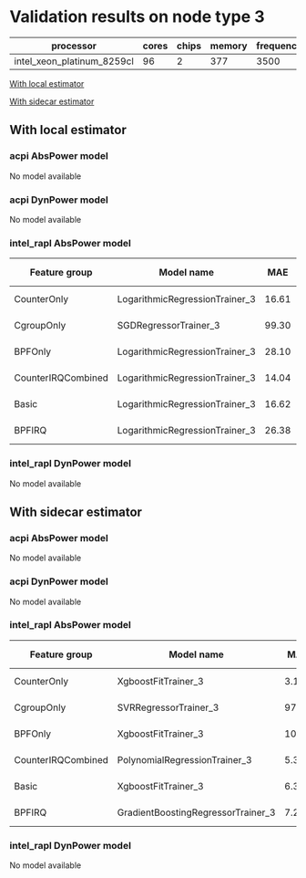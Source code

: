 # Validation results on node type 3

| processor | cores | chips | memory | frequency |
| --- | --- | --- | --- | --- |
| intel_xeon_platinum_8259cl | 96 | 2 | 377 | 3500 |

[With local estimator](#with-local-estimator)

[With sidecar estimator](#with-sidecar-estimator)

## With local estimator

### acpi AbsPower model

No model available

### acpi DynPower model

No model available

### intel_rapl AbsPower model

| Feature group | Model name | MAE | MAPE (%) | URL |
| --- | --- | --- | --- | --- |
| CounterOnly | LogarithmicRegressionTrainer_3 | 16.61 | 13.0 | https://raw.githubusercontent.com/sustainable-computing-io/kepler-model-db/main/models/v0.7/ec2/intel_rapl/AbsPower/CounterOnly/LogarithmicRegressionTrainer_3.json |
| CgroupOnly | SGDRegressorTrainer_3 | 99.30 | 13.3 | https://raw.githubusercontent.com/sustainable-computing-io/kepler-model-db/main/models/v0.7/ec2/intel_rapl/AbsPower/CgroupOnly/SGDRegressorTrainer_3.json |
| BPFOnly | LogarithmicRegressionTrainer_3 | 28.10 | 13.8 | https://raw.githubusercontent.com/sustainable-computing-io/kepler-model-db/main/models/v0.7/ec2/intel_rapl/AbsPower/BPFOnly/LogarithmicRegressionTrainer_3.json |
| CounterIRQCombined | LogarithmicRegressionTrainer_3 | 14.04 | 11.0 | https://raw.githubusercontent.com/sustainable-computing-io/kepler-model-db/main/models/v0.7/ec2/intel_rapl/AbsPower/CounterIRQCombined/LogarithmicRegressionTrainer_3.json |
| Basic | LogarithmicRegressionTrainer_3 | 16.62 | 9.2 | https://raw.githubusercontent.com/sustainable-computing-io/kepler-model-db/main/models/v0.7/ec2/intel_rapl/AbsPower/Basic/LogarithmicRegressionTrainer_3.json |
| BPFIRQ | LogarithmicRegressionTrainer_3 | 26.38 | 14.6 | https://raw.githubusercontent.com/sustainable-computing-io/kepler-model-db/main/models/v0.7/ec2/intel_rapl/AbsPower/BPFIRQ/LogarithmicRegressionTrainer_3.json |
### intel_rapl DynPower model

No model available

## With sidecar estimator

### acpi AbsPower model

No model available

### acpi DynPower model

No model available

### intel_rapl AbsPower model

| Feature group | Model name | MAE | MAPE (%) | URL |
| --- | --- | --- | --- | --- |
| CounterOnly | XgboostFitTrainer_3 | 3.16 | 0.4 | https://raw.githubusercontent.com/sustainable-computing-io/kepler-model-db/main/models/v0.7/ec2/intel_rapl/AbsPower/CounterOnly/XgboostFitTrainer_3.zip |
| CgroupOnly | SVRRegressorTrainer_3 | 97.67 | 16.5 | https://raw.githubusercontent.com/sustainable-computing-io/kepler-model-db/main/models/v0.7/ec2/intel_rapl/AbsPower/CgroupOnly/SVRRegressorTrainer_3.zip |
| BPFOnly | XgboostFitTrainer_3 | 10.15 | 0.9 | https://raw.githubusercontent.com/sustainable-computing-io/kepler-model-db/main/models/v0.7/ec2/intel_rapl/AbsPower/BPFOnly/XgboostFitTrainer_3.zip |
| CounterIRQCombined | PolynomialRegressionTrainer_3 | 5.31 | 1.1 | https://raw.githubusercontent.com/sustainable-computing-io/kepler-model-db/main/models/v0.7/ec2/intel_rapl/AbsPower/CounterIRQCombined/PolynomialRegressionTrainer_3.zip |
| Basic | XgboostFitTrainer_3 | 6.36 | 1.2 | https://raw.githubusercontent.com/sustainable-computing-io/kepler-model-db/main/models/v0.7/ec2/intel_rapl/AbsPower/Basic/XgboostFitTrainer_3.zip |
| BPFIRQ | GradientBoostingRegressorTrainer_3 | 7.26 | 2.1 | https://raw.githubusercontent.com/sustainable-computing-io/kepler-model-db/main/models/v0.7/ec2/intel_rapl/AbsPower/BPFIRQ/GradientBoostingRegressorTrainer_3.zip |
### intel_rapl DynPower model

No model available

